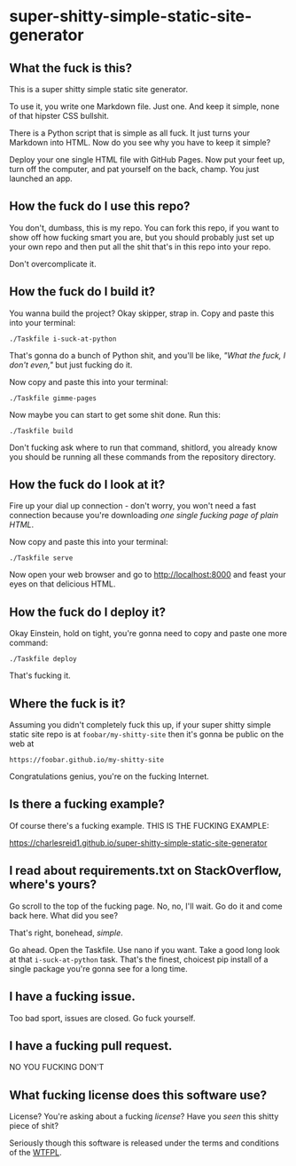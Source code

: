 # super-shitty-simple-static-site-generator

## What the fuck is this?

This is a super shitty simple static site generator.

To use it, you write one Markdown file. Just one.
And keep it simple, none of that hipster CSS bullshit.

There is a Python script that is simple as all fuck.
It just turns your Markdown into HTML. Now do you see
why you have to keep it simple?

Deploy your one single HTML file with GitHub Pages.
Now put your feet up, turn off the computer, and pat
yourself on the back, champ. You just launched an app.

## How the fuck do I use this repo?

You don't, dumbass, this is my repo. You can fork this
repo, if you want to show off how fucking smart you are,
but you should probably just set up your own repo
and then put all the shit that's in this repo into your repo.

Don't overcomplicate it.

## How the fuck do I build it?

You wanna build the project? Okay skipper, strap in.
Copy and paste this into your terminal:

    ./Taskfile i-suck-at-python

That's gonna do a bunch of Python shit, and you'll be like,
_"What the fuck, I don't even,"_ but just fucking do it.

Now copy and paste this into your terminal:

    ./Taskfile gimme-pages

Now maybe you can start to get some shit done. Run this:

    ./Taskfile build

Don't fucking ask where to run that command, shitlord,
you already know you should be running all these
commands from the repository directory.

## How the fuck do I look at it?

Fire up your dial up connection - don't worry, you won't
need a fast connection because you're downloading _one
single fucking page of plain HTML_.

Now copy and paste this into your terminal:

    ./Taskfile serve

Now open your web browser and go to <http://localhost:8000>
and feast your eyes on that delicious HTML.

## How the fuck do I deploy it?

Okay Einstein, hold on tight, you're gonna need to copy and paste
one more command:

    ./Taskfile deploy

That's fucking it.

## Where the fuck is it?

Assuming you didn't completely fuck this up, if your super shitty simple
static site repo is at `foobar/my-shitty-site` then it's gonna be
public on the web at  

    https://foobar.github.io/my-shitty-site

Congratulations genius, you're on the fucking Internet.

## Is there a fucking example?

Of course there's a fucking example. THIS IS THE FUCKING EXAMPLE:

<https://charlesreid1.github.io/super-shitty-simple-static-site-generator>

## I read about requirements.txt on StackOverflow, where's yours?

Go scroll to the top of the fucking page. No, no, I'll wait. Go do it
and come back here. What did you see?

That's right, bonehead, _simple_. 

Go ahead. Open the Taskfile. Use nano if you want. Take a
good long look at that `i-suck-at-python` task. That's the finest, choicest
pip install of a single package you're gonna see for a long time.

## I have a fucking issue.

Too bad sport, issues are closed. Go fuck yourself.

## I have a fucking pull request.

NO YOU FUCKING DON'T

## What fucking license does this software use?

License? You're asking about a fucking _license_? Have you _seen_
this shitty piece of shit?

Seriously though this software is released under the terms and conditions
of the [WTFPL](LICENSE).

